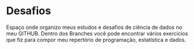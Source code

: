 # Desafios

Espaço onde organizo meus estudos e desafios de ciência de dados no meu GITHUB. Dentro dos Branches você pode encontrar vários exercícios que fiz para compor meu repertório de programação, estatística e dados.

